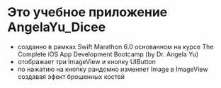 # Это учебное приложение AngelaYu_Dicee

- созданно в рамках Swift Marathon 6.0 основанном на курсе The Complete iOS App Development Bootcamp (by Dr. Angela Yu)
- отображает три ImageView и кнопку UIButton
- по нажатию на кнопку рандомно изменяет Image в ImageView создавая эфект брошенных костей

